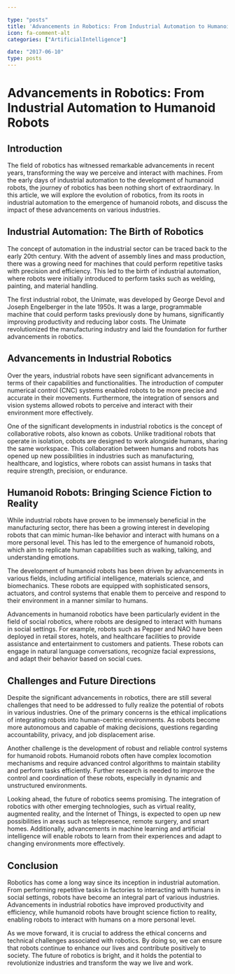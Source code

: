 ```yaml
---

type: "posts"
title: 'Advancements in Robotics: From Industrial Automation to Humanoid Robots'
icon: fa-comment-alt
categories: ["ArtificialIntelligence"]

date: "2017-06-10"
type: posts
---
```





# Advancements in Robotics: From Industrial Automation to Humanoid Robots

## Introduction

The field of robotics has witnessed remarkable advancements in recent years, transforming the way we perceive and interact with machines. From the early days of industrial automation to the development of humanoid robots, the journey of robotics has been nothing short of extraordinary. In this article, we will explore the evolution of robotics, from its roots in industrial automation to the emergence of humanoid robots, and discuss the impact of these advancements on various industries.

## Industrial Automation: The Birth of Robotics

The concept of automation in the industrial sector can be traced back to the early 20th century. With the advent of assembly lines and mass production, there was a growing need for machines that could perform repetitive tasks with precision and efficiency. This led to the birth of industrial automation, where robots were initially introduced to perform tasks such as welding, painting, and material handling.

The first industrial robot, the Unimate, was developed by George Devol and Joseph Engelberger in the late 1950s. It was a large, programmable machine that could perform tasks previously done by humans, significantly improving productivity and reducing labor costs. The Unimate revolutionized the manufacturing industry and laid the foundation for further advancements in robotics.

## Advancements in Industrial Robotics

Over the years, industrial robots have seen significant advancements in terms of their capabilities and functionalities. The introduction of computer numerical control (CNC) systems enabled robots to be more precise and accurate in their movements. Furthermore, the integration of sensors and vision systems allowed robots to perceive and interact with their environment more effectively.

One of the significant developments in industrial robotics is the concept of collaborative robots, also known as cobots. Unlike traditional robots that operate in isolation, cobots are designed to work alongside humans, sharing the same workspace. This collaboration between humans and robots has opened up new possibilities in industries such as manufacturing, healthcare, and logistics, where robots can assist humans in tasks that require strength, precision, or endurance.

## Humanoid Robots: Bringing Science Fiction to Reality

While industrial robots have proven to be immensely beneficial in the manufacturing sector, there has been a growing interest in developing robots that can mimic human-like behavior and interact with humans on a more personal level. This has led to the emergence of humanoid robots, which aim to replicate human capabilities such as walking, talking, and understanding emotions.

The development of humanoid robots has been driven by advancements in various fields, including artificial intelligence, materials science, and biomechanics. These robots are equipped with sophisticated sensors, actuators, and control systems that enable them to perceive and respond to their environment in a manner similar to humans.

Advancements in humanoid robotics have been particularly evident in the field of social robotics, where robots are designed to interact with humans in social settings. For example, robots such as Pepper and NAO have been deployed in retail stores, hotels, and healthcare facilities to provide assistance and entertainment to customers and patients. These robots can engage in natural language conversations, recognize facial expressions, and adapt their behavior based on social cues.

## Challenges and Future Directions

Despite the significant advancements in robotics, there are still several challenges that need to be addressed to fully realize the potential of robots in various industries. One of the primary concerns is the ethical implications of integrating robots into human-centric environments. As robots become more autonomous and capable of making decisions, questions regarding accountability, privacy, and job displacement arise.

Another challenge is the development of robust and reliable control systems for humanoid robots. Humanoid robots often have complex locomotion mechanisms and require advanced control algorithms to maintain stability and perform tasks efficiently. Further research is needed to improve the control and coordination of these robots, especially in dynamic and unstructured environments.

Looking ahead, the future of robotics seems promising. The integration of robotics with other emerging technologies, such as virtual reality, augmented reality, and the Internet of Things, is expected to open up new possibilities in areas such as telepresence, remote surgery, and smart homes. Additionally, advancements in machine learning and artificial intelligence will enable robots to learn from their experiences and adapt to changing environments more effectively.

## Conclusion

Robotics has come a long way since its inception in industrial automation. From performing repetitive tasks in factories to interacting with humans in social settings, robots have become an integral part of various industries. Advancements in industrial robotics have improved productivity and efficiency, while humanoid robots have brought science fiction to reality, enabling robots to interact with humans on a more personal level.

As we move forward, it is crucial to address the ethical concerns and technical challenges associated with robotics. By doing so, we can ensure that robots continue to enhance our lives and contribute positively to society. The future of robotics is bright, and it holds the potential to revolutionize industries and transform the way we live and work.